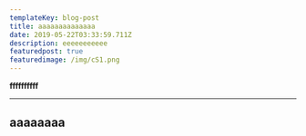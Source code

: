 ```yaml
---
templateKey: blog-post
title: aaaaaaaaaaaaaa
date: 2019-05-22T03:33:59.711Z
description: eeeeeeeeeee
featuredpost: true
featuredimage: /img/cS1.png
---
```

**ffffffffff**

****

## **aaaaaaaa**
